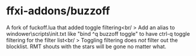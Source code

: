 # ffxi-addons/buzzoff

A fork of fuckoff.lua that added toggle filtering<br/ >
Add an alias to windower\scripts\init.txt like "bind ^q buzzoff toggle" to have ctrl-q toggle filtering for the filter list<br/ >
Toggling filtering does *not* filter out the blocklist. RMT shouts with the stars will be gone no matter what.